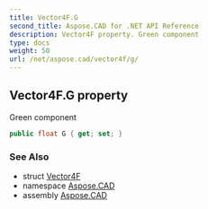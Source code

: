```yaml
---
title: Vector4F.G
second_title: Aspose.CAD for .NET API Reference
description: Vector4F property. Green component
type: docs
weight: 50
url: /net/aspose.cad/vector4f/g/
---
```

## Vector4F.G property

Green component

```csharp
public float G { get; set; }
```

### See Also

* struct [Vector4F](../)
* namespace [Aspose.CAD](../../vector4f/)
* assembly [Aspose.CAD](../../../)


